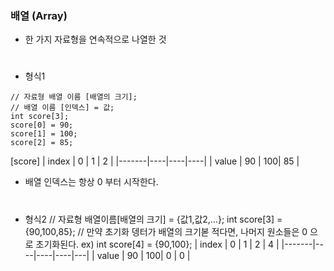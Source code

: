 ### 배열 (Array)
- 한 가지 자료형을 연속적으로 나열한 것
#
- 형식1
```
// 자료형 배열 이름 [배열의 크기];
// 배열 이름 [인덱스] = 값;
int score[3];
score[0] = 90;
score[1] = 100;
score[2] = 85;
```

[score]
| index | 0  | 1  | 2  |
|-------|----|----|----|
| value | 90 | 100| 85 |
- 배열 인덱스는 항상 0 부터 시작한다.
#
- 형식2
// 자료형 배열이름[배열의 크기] = {값1,값2,...};
int score[3] = {90,100,85};
// 만약 초기화 뎅터가 배열의 크기볻 적다면, 나머지 원소들은 0 으로 초기화된다.
ex) int score[4] = {90,100};
| index | 0  | 1  | 2  | 4 |
|-------|----|----|----|---|
| value | 90 | 100| 0 | 0 | 

#
